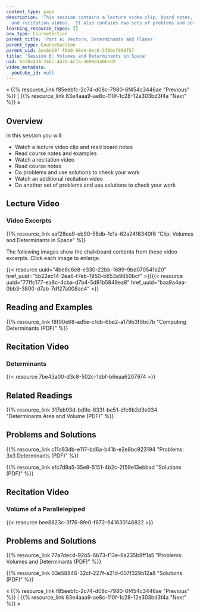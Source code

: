 ```yaml
---
content_type: page
description: 'This session contains a lecture video clip, board notes, reading, example,
  and recitation videos.  It also contains two sets of problems and solutions.    '
learning_resource_types: []
ocw_type: CourseSection
parent_title: 'Part A: Vectors, Determinants and Planes'
parent_type: CourseSection
parent_uid: 5ec6e19f-f0b0-98e4-0ec6-5f8bcf898f57
title: 'Session 6: Volumes and Determinants in Space'
uid: bb78c434-746c-4a7d-4c1a-369991a0b5d2
video_metadata:
  youtube_id: null
---
```


« {{% resource_link f85eebfc-2c74-d08c-7980-6f454c3446ae "Previous" %}} | {{% resource_link 83e4aaa9-ae8c-110f-1c28-12e303bd3f4a "Next" %}} »

Overview
--------

In this session you will:

*   Watch a lecture video clip and read board notes
*   Read course notes and examples
*   Watch a recitation video
*   Read course notes
*   Do problems and use solutions to check your work
*   Watch an additional recitation video
*   Do another set of problems and use solutions to check your work

Lecture Video
-------------

### Video Excerpts

{{% resource_link aaf28ea9-eb90-58db-1c1a-62a2416340f6 "Clip: Volumes and Determinants in Space" %}}

The following images show the chalkboard contents from these video excerpts. Click each image to enlarge.

{{< resource uuid="4be6c6e8-e330-22bb-1689-9bd070541b20" href_uuid="5b22ec14-2ea6-f7eb-1950-b653a9650bcf" >}}{{< resource uuid="77ffc177-ea8c-4cba-d7b4-5d91b5849ea8" href_uuid="baa9a4ea-0bb3-3800-d7ab-7d127a008ae4" >}}

Reading and Examples
--------------------

{{% resource_link f8f90e68-ad5e-c1db-6be2-a179b3f9bc7b "Computing Determinants (PDF)" %}}

Recitation Video
----------------

### Determinants

{{< resource 7be43a00-d3c8-502c-1dbf-b6eaa6207974 >}}

Related Readings
----------------

{{% resource_link 317eb93d-bd9e-833f-be51-dfc6b2d3e034 "Determinants Area and Volume (PDF)" %}}

Problems and Solutions
----------------------

{{% resource_link c11d83db-e117-bd6a-b41b-e2e8bc923194 "Problems: 3x3 Determinants (PDF)" %}}

{{% resource_link efc7d9a5-35e8-5151-4b2c-2f59e13ebbad "Solutions (PDF)" %}}

Recitation Video
----------------

### Volume of a Parallelepiped

{{< resource bee8823c-3f76-8fe0-f672-941630146822 >}}

Problems and Solutions
----------------------

{{% resource_link 77a7decd-92b5-6b73-f13e-9a235b9ff1a5 "Problems: Volumes and Determinants (PDF)" %}}

{{% resource_link 03e58846-32cf-227f-a21d-007f329b12a8 "Solutions (PDF)" %}}

« {{% resource_link f85eebfc-2c74-d08c-7980-6f454c3446ae "Previous" %}} | {{% resource_link 83e4aaa9-ae8c-110f-1c28-12e303bd3f4a "Next" %}} »